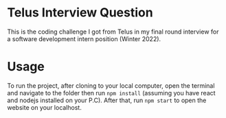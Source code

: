 # Telus Interview Question
This is the coding challenge I got from Telus in my final round interview for a software development intern position (Winter 2022).
# Usage
To run the project, after cloning to your local computer, open the terminal and navigate to the folder then run `npm install` (assuming you have react and nodejs installed on your P.C). After that, run `npm start` to open the website on your localhost.

